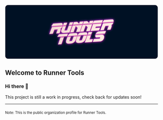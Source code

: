 ![Welcome to the Runner Tools GitHub](https://github.com/runnertools/.github/blob/dev/profile/runner-tools-github.png?raw=true)

## Welcome to Runner Tools

### Hi there 👋

This project is still a work in progress, check back for updates soon!

---

<sub>Note: This is the public organization profile for Runner Tools.</sub>
